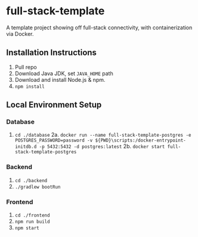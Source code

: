 # full-stack-template
A template project showing off full-stack connectivity, with containerization via Docker.

## Installation Instructions
1. Pull repo
2. Download Java JDK, set `JAVA_HOME` path
3. Download and install Node.js & npm.
4. `npm install`

## Local Environment Setup
### Database
1. `cd ./database`
2a. `docker run --name full-stack-template-postgres -e POSTGRES_PASSWORD=password -v ${PWD}\scripts:/docker-entrypoint-initdb.d -p 5432:5432 -d postgres:latest`
2b. `docker start full-stack-template-postgres`

### Backend
1. `cd ./backend`
2. `./gradlew bootRun`

### Frontend
1. `cd ./frontend`
2. `npm run build`
3. `npm start`
